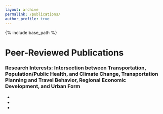 ```yaml
---
layout: archive
permalink: /publications/
author_profile: true
---
```

{% include base_path %}

Peer-Reviewed Publications
======
### Research Interests: Intersection between Transportation, Population/Public Health, and Climate Change, Transportation Planning and Travel Behavior, Regional Economic Development, and Urban Form

* 
* 
* 
